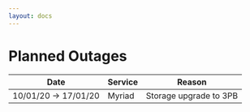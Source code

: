 ```yaml
---
layout: docs
---
```


# Planned Outages

Date                | Service | Reason
--------------------|---------|-------
10/01/20 -> 17/01/20|Myriad   | Storage upgrade to 3PB